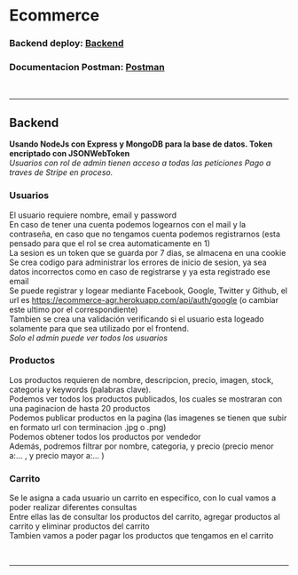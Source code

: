 # Ecommerce

<h3>Backend deploy: <a href="https://ecommerce-agr.herokuapp.com/">Backend</a> </h3>
<h3>Documentacion Postman: <a href="https://documenter.getpostman.com/view/20685324/VUqrMGEy">Postman</a> </h3>

<br>
<hr>

## Backend
**Usando NodeJs con Express y MongoDB para la base de datos. Token encriptado con JSONWebToken** <br>
*Usuarios con rol de admin tienen acceso a todas las peticiones*
*Pago a traves de Stripe en proceso.*

### Usuarios

El usuario requiere nombre, email y password <br>
En caso de tener una cuenta podemos logearnos con el mail y la contraseña, en caso que no tengamos cuenta podemos registrarnos 
(esta pensado para que el rol se crea automaticamente en 1) <br>
La sesion es un token que se guarda por 7 dias, se almacena en una cookie <br>
Se crea codigo para administrar los errores de inicio de sesion, ya sea datos incorrectos como en caso de registrarse y ya esta registrado ese email <br>
Se puede registrar y logear mediante Facebook, Google, Twitter y Github, el url es https://ecommerce-agr.herokuapp.com/api/auth/google (o cambiar este ultimo por el correspondiente) <br>
Tambien se crea una validación verificando si el usuario esta logeado solamente para que sea utilizado por el frontend. <br>
*Solo el admin puede ver todos los usuarios* <br>



### Productos

Los productos requieren de nombre, descripcion, precio, imagen, stock, categoria y keywords (palabras clave). <br>
Podemos ver todos los productos publicados, los cuales se mostraran con una paginacion de hasta 20 productos <br>
Podemos publicar productos en la pagina (las imagenes se tienen que subir en formato url con terminacion .jpg o .png) <br>
Podemos obtener todos los productos por vendedor <br>
Además, podremos filtrar por nombre, categoria, y precio (precio menor a:... , y precio mayor a:... ) <br>


### Carrito
Se le asigna a cada usuario un carrito en especifico, con lo cual vamos a poder realizar diferentes consultas <br>
Entre ellas las de consultar los productos del carrito, agregar productos al carrito y eliminar productos del carrito <br>
Tambien vamos a poder pagar los productos que tengamos en el carrito<br>

<br>
<hr>
